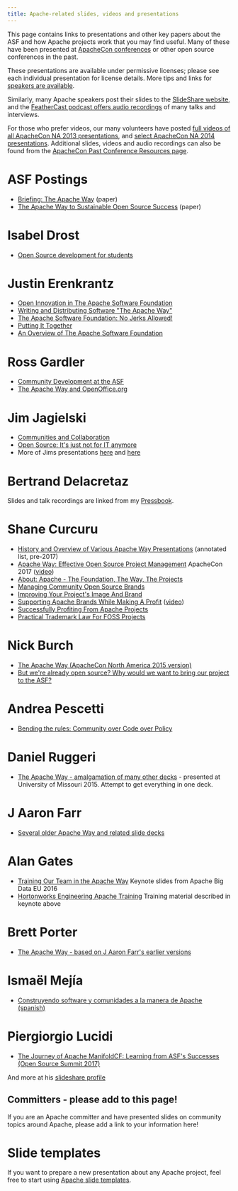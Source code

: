 ```yaml
---
title: Apache-related slides, videos and presentations
---
```


This page contains links to presentations and other key papers about the ASF and how
Apache projects work that you may find useful.  Many of these have
been presented at [ApacheCon conferences](http://events.apache.org) or
other open source conferences in the past.

These presentations are available under permissive licenses; please see
each individual presentation for license details.  More tips and links for
[speakers are available](/speakers/index.html).

Similarly, many Apache speakers post their slides to the [SlideShare website](//www.slideshare.net/search/slideshow?searchfrom=header&q=apache+software),
and the [FeatherCast podcast offers audio recordings](//feathercast.apache.org/) of many talks and interviews.

For those who prefer videos, our many volunteers have posted
[full videos of all ApacheCon NA 2013 presentations](https://www.youtube.com/user/TheApacheFoundation/playlists), and
[select ApacheCon NA 2014 presentations](https://www.youtube.com/playlist?list=PLU2OcwpQkYCzvGxZgVOunTs-3iEao6YJc).
Additional slides, videos and audio recordings can also be found from the
[ApacheCon Past Conference Resources page](https://wiki.apache.org/apachecon/Past_Conference_Resources).

# ASF Postings
- [Briefing: The Apache Way](https://www.apache.org/theapacheway/index.html) (paper)
- [The Apache Way to Sustainable Open Source Success](https://blogs.apache.org/foundation/entry/the-apache-way-to-sustainable)  (paper)

# Isabel Drost
  - [Open Source development for students][1]

# Justin Erenkrantz

  - [Open Innovation in The Apache Software Foundation][2]
  - [Writing and Distributing Software "The Apache Way"][3]
  - [The Apache Software Foundation: No Jerks Allowed!][4]
  - [Putting It Together][5]
  - [An Overview of The Apache Software Foundation][6]

# Ross Gardler
  - [Community Development at the ASF][7]
  - [The Apache Way and OpenOffice.org][8]

# Jim Jagielski
  - [Communities and Collaboration][9]
  - [Open Source: It's just not for IT anymore][10]
  - More of Jims presentations [here][11] and [here][12]

# Bertrand Delacretaz

Slides and talk recordings are linked from my [Pressbook](https://pinboard.in/u:bdelacretaz/t:pressbook/).

# Shane Curcuru
 - [History and Overview of Various Apache Way Presentations](http://shaneslides.com/2017/04/History-Of-The-Apache-Way/) (annotated list, pre-2017)
 - [Apache Way: Effective Open Source Project Management](http://shaneslides.com/apachecon/TheApacheWay-Intro-ApacheConNA2017.html) ApacheCon 2017 ([video](https://www.youtube.com/watch?v=hpAv54KIgK8))
 - [About: Apache - The Foundation, The Way, The Projects](http://communityovercode.com/2012/05/camelone-2012-presentation/)
 - [Managing Community Open Source Brands](http://communityovercode.com/2012/07/oscon-presentation/)
 - [Improving Your Project's Image And Brand](http://www.slideshare.net/shanecurcuru/improving-your-apache-projects-image-and-brand)
 - [Supporting Apache Brands While Making A Profit](http://events.linuxfoundation.org/sites/events/files/slides/SupportingApacheBrandsWhileMakingAProfit-SCurcuru-ApacheCon2014.pdf) ([video](https://www.youtube.com/watch?v=8cQMhysKeyU))
 - [Successfully Profiting From Apache Projects](http://www.slideshare.net/shanecurcuru/successfully-profiting-from-apache-brands)
 - [Practical Trademark Law For FOSS Projects](http://www.slideshare.net/shanecurcuru/practical-trademark-law-for-foss-projects)

# Nick Burch
 - [The Apache Way (ApacheCon North America 2015 version)](http://home.apache.org/~nick/Talks/ApacheConNA15/TheApacheWay15.pdf)
 - [But we're already open source? Why would we want to bring our project to the ASF?](http://home.apache.org/~nick/Talks/ApacheConNA16/ButWereAlreadyOpen.pdf)

# Andrea Pescetti
 - [Bending the rules: Community over Code over Policy](http://www.slideshare.net/pescetti/bending-the-rules-community-over-code-over-policy-apachecon-2014)

# Daniel Ruggeri
 - [The Apache Way - amalgamation of many other decks](http://people.apache.org/~druggeri/presentations/TheApacheWay.odp) - presented at University of Missouri 2015. Attempt to get everything in one deck.

# J Aaron Farr
 - [Several older Apache Way and related slide decks](http://www.slideshare.net/jaaronfarr/presentations)

# Alan Gates
 - [Training Our Team in the Apache Way](http://www.slideshare.net/alanfgates/keynote-apache-bdeunov2016) Keynote slides from Apache Big Data EU 2016
 - [Hortonworks Engineering Apache Training](http://www.slideshare.net/alanfgates/hortonworks-apache-training) Training material described in keynote above

# Brett Porter
 - [The Apache Way - based on J Aaron Farr's earlier versions](https://www.slideshare.net/brettporter/the-apache-way-dataworks-summit-2017)

# Ismaël Mejía
 - [Construyendo software y comunidades a la manera de Apache (spanish)](https://iemejia.github.io/slides/201806-Construyendo%20software%20y%20comunidades%20a%20la%20manera%20de%20Apache.pdf)
 
# Piergiorgio Lucidi
 - [The Journey of Apache ManifoldCF: Learning from ASF's Successes (Open Source Summit 2017)](https://www.slideshare.net/PiergiorgioLucidi/the-journey-of-apache-manifoldcf-learning-from-asfs-successes-81289363)

And more at his [slideshare profile](https://www.slideshare.net/PiergiorgioLucidi)

## Committers - please add to this page!

If you are an Apache committer and have presented slides on community topics
around Apache, please add a link to your information here! 

# Slide templates

If you want to prepare a new presentation about any Apache project, feel free to start using [Apache slide templates](https://svn.apache.org/repos/asf/comdev/slide-templates/).

  [1]: http://isabel-drost.de/hadoop/slides/christoph.pdf
  [2]: http://www.erenkrantz.com/apachecon/TransferSummit%20-%20Open%20Innovation.pdf
  [3]: http://www.erenkrantz.com/apachecon/OSBC%20-%20No%20Jerks%20Allowed.pdf
  [4]: http://www.erenkrantz.com/apachecon/JASIG%20-%20No%20Jerks%20Allowed.pdf
  [5]: http://www.erenkrantz.com/apachecon/Apache%20Roadshow%20Asia%202009.pdf
  [6]: http://www.erenkrantz.com/apachecon/SAP%20Apache%20Intro.pdf
  [7]: http://www.slideshare.net/bosc2010/gardler-bosc2010-communitydevelopmentattheasf
  [8]: http://www.slideshare.net/rgardler/the-apache-way-and-openofficeorg
  [9]: http://people.apache.org/~jim/presos/IOOS2011/Creating_Community.pdf
  [10]: http://people.apache.org/~jim/presos/OR2011/Open_Source_NotJust.pdf
  [11]: http://people.apache.org/~jim/presos/
  [12]: http://www.slideshare.net/jimjag/
